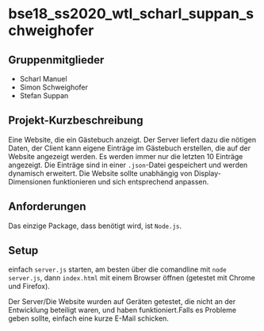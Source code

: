 # bse18_ss2020_wtl_scharl_suppan_schweighofer

## Gruppenmitglieder
- Scharl Manuel
- Simon Schweighofer
- Stefan Suppan

## Projekt-Kurzbeschreibung
Eine Website, die ein Gästebuch anzeigt. Der Server liefert dazu die nötigen Daten, der Client kann eigene Einträge im Gästebuch erstellen, die auf der Website angezeigt werden. Es werden immer nur die letzten 10 Einträge angezeigt. Die Einträge sind in einer `.json`-Datei gespeichert und werden dynamisch erweitert. Die Website sollte unabhängig von Display-Dimensionen funktionieren und sich entsprechend anpassen.

## Anforderungen
Das einzige Package, dass benötigt wird, ist `Node.js`.

## Setup
einfach `server.js` starten, am besten über die comandline mit `node server.js`, dann `index.html` mit einem Browser öffnen (getestet mit Chrome und Firefox).

Der Server/Die Website wurden auf Geräten getestet, die nicht an der Entwicklung beteiligt waren, und haben funktioniert.Falls es Probleme geben sollte, einfach eine kurze E-Mail schicken.
